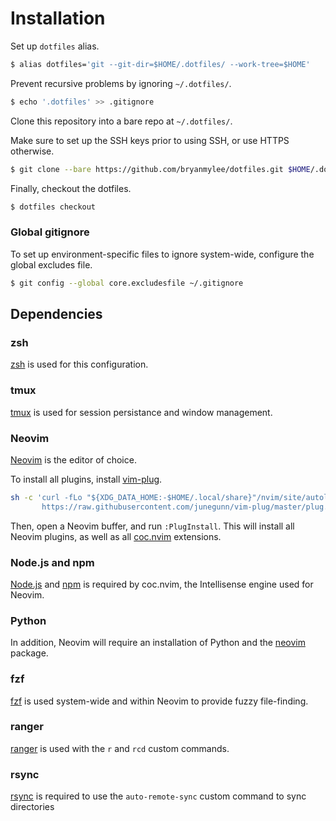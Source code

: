 # Installation

Set up `dotfiles` alias.

```bash
$ alias dotfiles='git --git-dir=$HOME/.dotfiles/ --work-tree=$HOME'
```

Prevent recursive problems by ignoring `~/.dotfiles/`.

```bash
$ echo '.dotfiles' >> .gitignore
```

Clone this repository into a bare repo at `~/.dotfiles/`.

Make sure to set up the SSH keys prior to using SSH, or use HTTPS otherwise.

```bash
$ git clone --bare https://github.com/bryanmylee/dotfiles.git $HOME/.dotfiles
```

Finally, checkout the dotfiles.

```bash
$ dotfiles checkout
```

### Global gitignore

To set up environment-specific files to ignore system-wide, configure the global excludes file.

```bash
$ git config --global core.excludesfile ~/.gitignore
```

## Dependencies

### zsh

[zsh](http://zsh.sourceforge.net) is used for this configuration.

### tmux

[tmux](https://github.com/tmux/tmux/wiki) is used for session persistance and window management.

### Neovim

[Neovim](https://neovim.io) is the editor of choice.

To install all plugins, install [vim-plug](https://github.com/junegunn/vim-plug).

```bash
sh -c 'curl -fLo "${XDG_DATA_HOME:-$HOME/.local/share}"/nvim/site/autoload/plug.vim --create-dirs \
       https://raw.githubusercontent.com/junegunn/vim-plug/master/plug.vim'
```

Then, open a Neovim buffer, and run `:PlugInstall`. This will install all Neovim plugins, as well as all [coc.nvim](https://github.com/neoclide/coc.nvim) extensions.

### Node.js and npm

[Node.js](https://nodejs.org/en/) and [npm](https://www.npmjs.com) is required by coc.nvim, the Intellisense engine used for Neovim.

### Python

In addition, Neovim will require an installation of Python and the [neovim](https://pypi.org/project/neovim/) package.

### fzf

[fzf](https://github.com/junegunn/fzf) is used system-wide and within Neovim to provide fuzzy file-finding.

### ranger

[ranger](https://github.com/ranger/ranger) is used with the `r` and `rcd` custom commands.

### rsync

[rsync](https://rsync.samba.org) is required to use the `auto-remote-sync` custom command to sync directories

